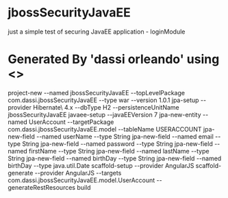 # jbossSecurityJavaEE
just a simple test of securing JavaEE application - loginModule


# Generated By 'dassi orleando' using <<Jboss Forge>>

project-new --named jbossSecurityJavaEE --topLevelPackage com.dassi.jbossSecurityJavaEE --type war --version 1.0.1
jpa-setup --provider Hibernate\ 4.x --dbType H2 --persistenceUnitName jbossSecurityJavaEE
javaee-setup --javaEEVersion 7
jpa-new-entity --named UserAccount --targetPackage com.dassi.jbossSecurityJavaEE.model --tableName USERACCOUNT
jpa-new-field --named userName --type String
jpa-new-field --named email --type String
jpa-new-field --named password --type String
jpa-new-field --named firstName --type String
jpa-new-field --named lastName --type String
jpa-new-field --named birthDay --type String
jpa-new-field --named birthDay --type java.util.Date
scaffold-setup --provider AngularJS
scaffold-generate --provider AngularJS --targets com.dassi.jbossSecurityJavaEE.model.UserAccount --generateRestResources
build
